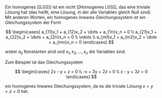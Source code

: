 Ein homogenes [[LGS]] ist ein nicht [[Homogenes LGS]], das eine triviale Lösung hat (das heißt, eine Lösung, in der alle Variablen gleich Null sind). Mit anderen Worten, ein homogenes lineares Gleichungssystem ist ein Gleichungssystem der Form

$$ \begin{cases} a_{11}x_1 + a_{12}x_2 + \dots + a_{1n}x_n = 0 \\ a_{21}x_1 + a_{22}x_2 + \dots + a_{2n}x_n = 0 \\ \vdots \\ a_{m1}x_1 + a_{m2}x_2 + \dots + a_{mn}x_n = 0 \end{cases} $$

wobei $a_{ij}$ Konstanten sind und $x_1, x_2, \dots, x_n$ die Variablen sind.

Zum Beispiel ist das Gleichungssystem

$$ \begin{cases} 2x - y + z = 0 \\ -x + 3y + 2z = 0 \\ x - y + 3z = 0 \end{cases} $$

ein homogenes lineares Gleichungssystem, da es die triviale Lösung $x = y = z = 0$ hat.
